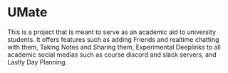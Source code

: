 # UMate
 This is a project that is meant to serve as an academic aid to university students. It offers features such as adding Friends and realtime chatting with them, Taking Notes and Sharing them, Experimental Deeplinks to all academic social medias such as course discord and slack servers, and Lastly Day Planning.
